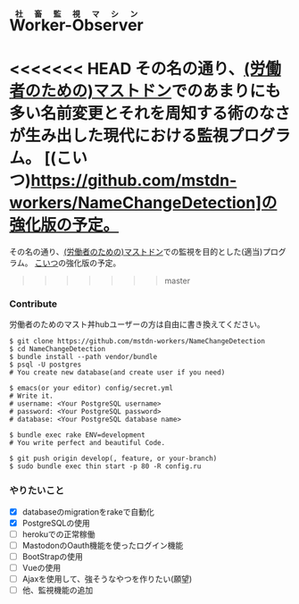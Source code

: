 # <ruby>Worker-Observer<rp>（</rp><rt>社畜監視マシン</rt><rp>）</rp></ruby>
<<<<<<< HEAD
その名の通り、[(労働者のための)マストドン](https://mstdn-workers.com/about)でのあまりにも多い名前変更とそれを周知する術のなさが生み出した現代における監視プログラム。
[(こいつ)https://github.com/mstdn-workers/NameChangeDetection]の強化版の予定。
=======
その名の通り、[(労働者のための)マストドン](https://mstdn-workers.com/about)での監視を目的とした(適当)プログラム。
[こいつ](https://github.com/mstdn-workers/NameChangeDetection)の強化版の予定。
>>>>>>> master

### Contribute
労働者のためのマスト丼hubユーザーの方は自由に書き換えてください。

``` shell
$ git clone https://github.com/mstdn-workers/NameChangeDetection
$ cd NameChangeDetection
$ bundle install --path vendor/bundle
$ psql -U postgres
# You create new database(and create user if you need)

$ emacs(or your editor) config/secret.yml
# Write it.
# username: <Your PostgreSQL username>
# password: <Your PostgreSQL password>
# database: <Your PostgreSQL database name>

$ bundle exec rake ENV=development
# You write perfect and beautiful Code.

$ git push origin develop(, feature, or your-branch)
$ sudo bundle exec thin start -p 80 -R config.ru
```


### やりたいこと
- [x] databaseのmigrationをrakeで自動化
- [x] PostgreSQLの使用
- [ ] herokuでの正常稼働
- [ ] MastodonのOauth機能を使ったログイン機能
- [ ] BootStrapの使用
- [ ] Vueの使用
- [ ] Ajaxを使用して、強そうなやつを作りたい(願望)
- [ ] 他、監視機能の追加

